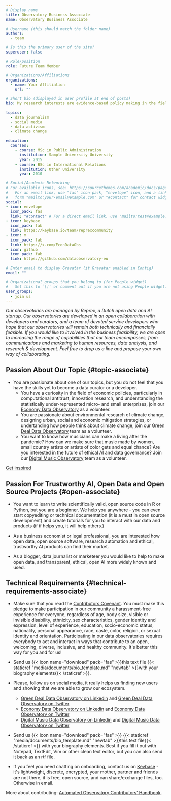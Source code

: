 ```yaml
---
# Display name
title: Observatory Business Associate
name: Observatory Business Associate

# Username (this should match the folder name)
authors:
  - team

# Is this the primary user of the site?
superuser: false

# Role/position
role: Future Team Member

# Organizations/Affiliations
organizations:
  - name: Your Affiliation
    url: ""

# Short bio (displayed in user profile at end of posts)
bio: My research interests are evidence-based policy making in the fields of sustainability, climate change and climate justice.

topics:
  - data journalism
  - social media
  - data activism
  - climate change

education:
  courses:
    - course: MSc in Public Administration
      institution: Sample University University
      year: 2015
    - course: BSc in International Relations
      institution: Other University
      year: 2010

# Social/Academic Networking
# For available icons, see: https://sourcethemes.com/academic/docs/page-builder/#icons
#   For an email link, use "fas" icon pack, "envelope" icon, and a link in the
#   form "mailto:your-email@example.com" or "#contact" for contact widget.
social:
- icon: envelope
  icon_pack: fas
  link: "#contact" # For a direct email link, use "mailto:test@example.org".
- icon: keybase
  icon_pack: fab
  link: https://keybase.io/team/reprexcommunity
- icon: x
  icon_pack: fab
  link: https://x.com/EconDataObs
- icon: github
  icon_pack: fab
  link: https://github.com/dataobservatory-eu

# Enter email to display Gravatar (if Gravatar enabled in Config)
email: ""

# Organizational groups that you belong to (for People widget)
#   Set this to `[]` or comment out if you are not using People widget.
user_groups:
  - join us
---
```


*Our observatories are managed by Reprex, a Dutch open data and AI startup. Our observatories are developed in an open collaboration with developers and curators, and a team of devoted service developers who hope that our observatories will remain both technically and financially feasible. If you would like to involved in the business feasibility, we are open to increasing the range of capabilities that our team encompasses, from communications and marketing to human resources, data analysis, and research & development. Feel free to drop us a line and propose your own way of collaborating.*

## Passion About Our Topic {#topic-associate}

- You are passionate about one of our topics, but you do not feel that you have the skills yet to become a data curator or a developer. 
  - You have a curiosity in the field of economic policies, particularly in computational antitrust, innovation research, and understanding the statistically under-represented micro- and small enterprises, join our [Economy Data Observatory](https://economy.dataobservatory.eu/#contributors) as a volunteer.
  - You are passionate about environmental research of climate change, designing urban, social and economic mitigation strategies, or undertanding how people think about climate change, join our [Green Deal Data Observatory](https://greendeal.dataobservatory.eu/#contributors)  team as a volunteer.  
  - You want to know how musicians can make a living after the pandemic?  How can we make sure that music made by womxn, small country artists or artists of color gets and equal chance? Are you interested in the future of ethical AI and data governance? Join our [Digital Music Observatory](https://music.dataobservatory.eu/#contributors) team as a volunteer.

[Get inspired](https://curators.dataobservatory.eu/data-curators.html#create-new-datasets)

## Passion For Trustworthy AI, Open Data and Open Source Projects {#open-associate}

- You want to learn to write scientifically valid, open source code in R or Python, but you are a beginner. We help you anywhere - you can even start copyediting or technical documentation (it is a must in open source development) and create tutorials for you to interact with our data and products (if if helps you, it will help others.)

- As a business economist or legal professional, you are interested how open data, open source software, research automation and ethical, trustworthy AI products can find their market. 

- As a blogger, data journalist or marketeer you would like to help to make open data, and transparent, ethical, open AI more widely known and used.

## Technical Requirements {#technical-requirements-associate}

- Make sure that you read the [Contributors Covenant](https://www.contributor-covenant.org/). You must make this [pledge](https://www.contributor-covenant.org/version/2/0/code_of_conduct/) to make participation in our community a harassment-free experience for everyone, regardless of age, body size, visible or invisible disability, ethnicity, sex characteristics, gender identity and expression, level of experience, education, socio-economic status, nationality, personal appearance, race, caste, color, religion, or sexual identity and orientation. Participating in our data observatories requires everybody to act and interact in ways that contribute to an open, welcoming, diverse, inclusive, and healthy community. It's better this way for you and for us!

- Send us {{< icon name="download" pack="fas" >}}this text file {{< staticref "media/documents/bio_template.md" "newtab" >}}with your biography elements{{< /staticref >}}.

- Please, follow us on social media, it really helps us finding new users and showing that we are able to grow our ecosystem.
  - [Green Deal Data Observatory on Linkedin](https://www.linkedin.com/company/78556699) and [Green Deal Data Observatory on Twitter](https://twitter.com/GreenDealObs)
  - [Economy Data Observatory on Linkedin](https://www.linkedin.com/company/78562153) and [Economy Data Observatory on Twitter](https://twitter.com/GreenDealObs)
  - [Digital Music Data Observatory on Linkedin](https://www.linkedin.com/company/reprexbv/) and [Digital Music Data Observatory on Twitter](https://twitter.com/dataandlyrics)

- Send us {{< icon name="download" pack="fas" >}} {{< staticref "media/documents/bio_template.md" "newtab" >}}this text file{{< /staticref >}} with your biography elements. Best if you fill it out with Notepad, TextEdit, Vim or other clean text editor, but you can also send it back as an rtf file.

- If you feel you need chatting on onboarding, contact us on [Keybase](https://curators.dataobservatory.eu/tools.html#keybase) - it's lightweight, discrete, encrypted, your mother, partner and friends are not there, it is free, open source, and can share/exchange files, too. Otherwise in email.

More about contributing: [Automated Observatory Contributors’ Handbook](http://contributors.dataobservatory.eu/).
